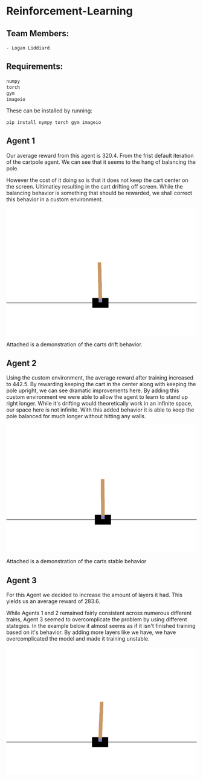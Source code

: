 # Reinforcement-Learning

## Team Members:
    - Logan Liddiard
    

## Requirements:

    numpy
    torch
    gym
    imageio

These can be installed by running:
```
pip install nympy torch gym imageio
```

## Agent 1

Our average reward from this agent is 320.4. From the frist default iteration of the cartpole agent. We can see that it seems to the hang of balancing the pole.

However the cost of it doing so is that it does not keep the cart center on the screen. Ultimatley resulting in the cart drifting off screen. While the balancing behavior is something that should be rewarded, we shall correct this behavior in a custom environment.


<p align="center">
  <img src="Passing_videos/cartpole_agent_part1.gif" alt="CartPole Agent 1">
</p>
Attached is a demonstration of the carts drift behavior.


## Agent 2

Using the custom environment, the average reward after training increased to 442.5. By rewarding keeping the cart in the center along with keeping the pole upright, we can see dramatic improvements here. By adding this custom environment we were able to allow the agent to learn to stand up right longer. While it's drifting would theoretically work in an infinite space, our space here is not infinite. With this added behavior it is able to keep the pole balanced for much longer without hitting any walls.

<p align="center">
  <img src="Passing_videos/cartpole_agent_part2.gif" alt="CartPole Agent 2">
</p>
Attached is a demonstration of the carts stable behavior

## Agent 3

For this Agent we decided to increase the amount of layers it had. This yields us an average reward of 283.6.

While Agents 1 and 2 remained fairly consistent across numerous different trains, Agent 3 seemed to overcomplicate the problem by using different stategies. In the example below it almost seems as if it isn't finished training based on it's behavior. By adding more layers like we have, we have overcomplicated the model and made it training unstable.

<p align="center">
  <img src="Passing_videos/cartpole_agent_part3.gif" alt="CartPole Agent 3">
</p>